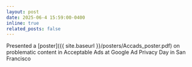 ```yaml
---
layout: post
date: 2025-06-4 15:59:00-0400
inline: true
related_posts: false
---
```


Presented a [poster]({{ site.baseurl }}/posters/Accads_poster.pdf) on problematic content in Acceptable Ads at Google Ad Privacy Day in San Francisco
